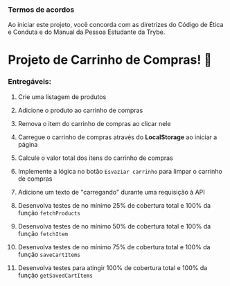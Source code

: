 ### Termos de acordos

Ao iniciar este projeto, você concorda com as diretrizes do Código de Ética e Conduta e do Manual da Pessoa Estudante da Trybe.

# Projeto de Carrinho de Compras! 🚀

### Entregáveis:

1. Crie uma listagem de produtos

2. Adicione o produto ao carrinho de compras

3. Remova o item do carrinho de compras ao clicar nele

4. Carregue o carrinho de compras através do **LocalStorage** ao iniciar a página

5. Calcule o valor total dos itens do carrinho de compras

6. Implemente a lógica no botão `Esvaziar carrinho` para limpar o carrinho de compras

7. Adicione um texto de "carregando" durante uma requisição à API

8. Desenvolva testes de no mínimo 25% de cobertura total e 100% da função `fetchProducts`

9. Desenvolva testes de no mínimo 50% de cobertura total e 100% da função `fetchItem`

10. Desenvolva testes de no mínimo 75% de cobertura total e 100% da função `saveCartItems`

11. Desenvolva testes para atingir 100% de cobertura total e 100% da função `getSavedCartItems`
